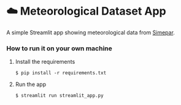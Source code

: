 # ☁️ Meteorological Dataset App

A simple Streamlit app showing meteorological data from [Simepar](http://www.simepar.br/prognozweb/simepar). 


### How to run it on your own machine

1. Install the requirements

   ```
   $ pip install -r requirements.txt
   ```

2. Run the app

   ```
   $ streamlit run streamlit_app.py
   ```
